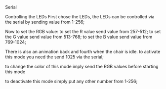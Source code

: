 Serial 

Controlling the LEDs
First chose the LEDs, the LEDs can be controlled via the serial by sending value from 1-256;

Now to set the RGB value:
to set the R value send value from 257-512;
to set the G value send value from 513-768;
to set the B value send value from 769-1024;

There is also an animation back and fourth when the chair is idle.
to activate this mode you need the send 1025 via the serial;

to change the color of this mode imply send the RGB values before starting this mode 

to deactivate this mode simply put any other number from 1-256;
